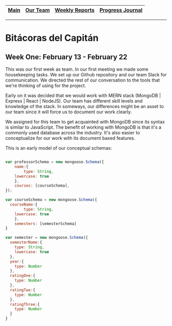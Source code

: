 [Main](../../master/README.md) | [Our Team](../master/blurbs/team.md) | [Weekly Reports](../../master/weekly_reports/) | [Progress Journal](#)
------- | ------- | ------- | -------
---

# Bitácoras del Capitán

## Week One: February 13 - February 22

This was our first week as team. In our first meeting we made some housekeeping tasks. We set up our Github repository and our team Slack for communication. We directed the rest of our conversation to the tools that we're thinking of using for the project.

Early on it was decided that we would work with MERN stack (MongoDB | Express | React | NodeJS). Our team has different skill levels and knowledge of the stack. In someways, our differences might be an asset to our team since it will force us to document our work clearly.

We assigned for this team to get acquainted with MongoDB since its syntax is similar to JavaScript. The benefit of working with MongoDB is that it's a commonly used database across the industry. It's also easier to conceptualize for our work with its document based features.

This is an early model of our conceptual schemas:

```javascript

var professorSchema = new mongoose.Schema({
	name:{
		type: String,
    lowercase: true
	},
	courses: [courseSchema],
});

var courseSchema = new mongoose.Schema({
  courseName:{
		type: String,
    lowercase: true
	},
	semesters: [semesterSchema]
}

var semester = new mongoose.Schema({
  semesterName:{
    type: String,
    lowercase: true
  },
  year:{
    type: Number
  },
  ratingOne:{
    type: Number
  },
  ratingTwo:{
    type: Number
  },
  ratingThree:{
    type: Number
  }
}

```
